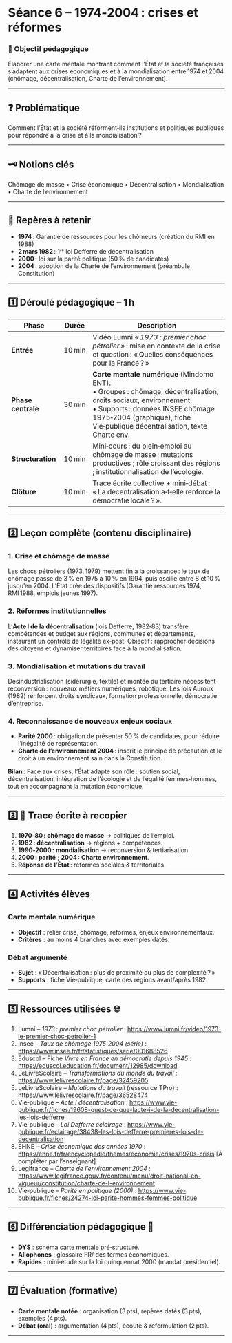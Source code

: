# Séance 6 – 1974‑2004 : crises et réformes

### 🎯 Objectif pédagogique

Élaborer une carte mentale montrant comment l’État et la société françaises s’adaptent aux crises économiques et à la mondialisation entre 1974 et 2004 (chômage, décentralisation, Charte de l’environnement).

---

## ❓ Problématique

Comment l’État et la société réforment‑ils institutions et politiques publiques pour répondre à la crise et à la mondialisation ?

---

## 🗝️ Notions clés

Chômage de masse • Crise économique • Décentralisation • Mondialisation • Charte de l’environnement

---

## 📌 Repères à retenir

- **1974** : Garantie de ressources pour les chômeurs (création du RMI en 1988)
- **2 mars 1982** : 1ʳᵉ loi Defferre de décentralisation
- **2000** : loi sur la parité politique (50 % de candidates)
- **2004** : adoption de la Charte de l’environnement (préambule Constitution)

---

## **1️⃣ Déroulé pédagogique – 1 h**

| Phase              | Durée  | Description                                                                                                                                                                                                                             |
| ------------------ | ------ | --------------------------------------------------------------------------------------------------------------------------------------------------------------------------------------------------------------------------------------- |
| **Entrée**         | 10 min | Vidéo Lumni *« 1973 : premier choc pétrolier »* : mise en contexte de la crise et question : « Quelles conséquences pour la France ? »                                                                                                  |
| **Phase centrale** | 30 min | **Carte mentale numérique** (Mindomo ENT).<br>• Groupes : chômage, décentralisation, droits sociaux, environnement.<br>• Supports : données INSEE chômage 1975‑2004 (graphique), fiche Vie‑publique décentralisation, texte Charte env. |
| **Structuration**  | 10 min | Mini‑cours : du plein‑emploi au chômage de masse ; mutations productives ; rôle croissant des régions ; institutionnalisation de l’écologie.                                                                                            |
| **Clôture**        | 10 min | Trace écrite collective + mini‑débat : « La décentralisation a‑t‑elle renforcé la démocratie locale ? ».                                                                                                                                |

---

## **2️⃣ Leçon complète (contenu disciplinaire)**

### 1. Crise et chômage de masse

Les chocs pétroliers (1973, 1979) mettent fin à la croissance : le taux de chômage passe de 3 % en 1975 à 10 % en 1994, puis oscille entre 8 et 10 % jusqu’en 2004. L’État crée des dispositifs (Garantie ressources 1974, RMI 1988, emplois jeunes 1997).

### 2. Réformes institutionnelles

L’**Acte I de la décentralisation** (lois Defferre, 1982‑83) transfère compétences et budget aux régions, communes et départements, instaurant un contrôle de légalité ex‑post. Objectif : rapprocher décisions des citoyens et dynamiser territoires face à la mondialisation.

### 3. Mondialisation et mutations du travail

Désindustrialisation (sidérurgie, textile) et montée du tertiaire nécessitent reconversion : nouveaux métiers numériques, robotique. Les lois Auroux (1982) renforcent droits syndicaux, formation professionnelle, démocratie d’entreprise.

### 4. Reconnaissance de nouveaux enjeux sociaux

- **Parité 2000** : obligation de présenter 50 % de candidates, pour réduire l’inégalité de représentation.
- **Charte de l’environnement 2004** : inscrit le principe de précaution et le droit à un environnement sain dans la Constitution.

**Bilan** : Face aux crises, l’État adapte son rôle : soutien social, décentralisation, intégration de l’écologie et de l’égalité femmes‑hommes, tout en accompagnant la mutation économique.

---

## **3️⃣ 📝 Trace écrite à recopier**

1. **1970‑80 : chômage de masse** → politiques de l’emploi.
2. **1982 : décentralisation** → régions + compétences.
3. **1990‑2000 : mondialisation** → reconversion & tertiarisation.
4. **2000 : parité** ; **2004 : Charte environnement**.
5. **Réponse de l’État** : réformes sociales & territoriales.

---

## **4️⃣ Activités élèves**

### Carte mentale numérique

- **Objectif** : relier crise, chômage, réformes, enjeux environnementaux.
- **Critères** : au moins 4 branches avec exemples datés.

### Débat argumenté

- **Sujet** : « Décentralisation : plus de proximité ou plus de complexité ? »
- **Supports** : fiche Vie‑publique, carte des régions avant/après 1982.

---

## **5️⃣ Ressources utilisées 🌐**

1. Lumni – _1973 : premier choc pétrolier_ : https://www.lumni.fr/video/1973-le-premier-choc-petrolier-1
2. Insee – _Taux de chômage 1975‑2004 (série)_ : https://www.insee.fr/fr/statistiques/serie/001688526
3. Eduscol – Fiche _Vivre en France en démocratie depuis 1945_ : https://eduscol.education.fr/document/12985/download
4. LeLivreScolaire – _Transformations du monde du travail_ : https://www.lelivrescolaire.fr/page/32459205
5. LeLivreScolaire – _Mutations du travail_ (ressource TPro) : https://www.lelivrescolaire.fr/page/36528474
6. Vie‑publique – _Acte I décentralisation_ : https://www.vie-publique.fr/fiches/19608-quest-ce-que-lacte-i-de-la-decentralisation-les-lois-defferre
7. Vie‑publique – _Loi Defferre éclairage_ : https://www.vie-publique.fr/eclairage/38438-les-lois-defferre-premieres-lois-de-decentralisation
8. EHNE – _Crise économique des années 1970_ : https://ehne.fr/fr/encyclopedie/themes/economie/crises/1970s-crisis [À compléter par l’enseignant]
9. Legifrance – _Charte de l’environnement 2004_ : https://www.legifrance.gouv.fr/contenu/menu/droit-national-en-vigueur/constitution/charte-de-l-environnement
10. Vie‑publique – _Parité en politique (2000)_ : https://www.vie-publique.fr/fiches/24274-loi-parite-hommes-femmes-politique

---

## **6️⃣ Différenciation pédagogique 🔧**

- **DYS** : schéma carte mentale pré‑structuré.
- **Allophones** : glossaire FR/ <langue> des termes économiques.
- **Rapides** : mini‑étude sur la loi quinquennat 2000 (mandat présidentiel).

---

## **7️⃣ Évaluation (formative)**

- **Carte mentale notée** : organisation (3 pts), repères datés (3 pts), exemples (4 pts).
- **Débat (oral)** : argumentation (4 pts), écoute & reformulation (2 pts).

---
